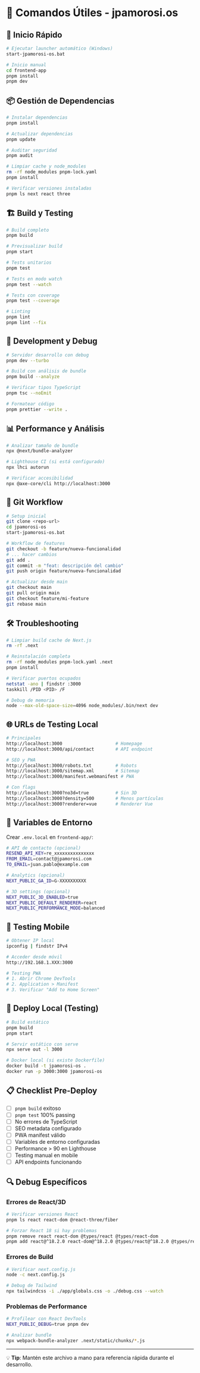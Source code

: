 # 🔧 Comandos Útiles - jpamorosi.os

## 🚀 Inicio Rápido

```bash
# Ejecutar launcher automático (Windows)
start-jpamorosi-os.bat

# Inicio manual
cd frontend-app
pnpm install
pnpm dev
```

## 📦 Gestión de Dependencias

```bash
# Instalar dependencias
pnpm install

# Actualizar dependencias
pnpm update

# Auditar seguridad
pnpm audit

# Limpiar cache y node_modules
rm -rf node_modules pnpm-lock.yaml
pnpm install

# Verificar versiones instaladas
pnpm ls next react three
```

## 🏗️ Build y Testing

```bash
# Build completo
pnpm build

# Previsualizar build
pnpm start

# Tests unitarios
pnpm test

# Tests en modo watch
pnpm test --watch

# Tests con coverage
pnpm test --coverage

# Linting
pnpm lint
pnpm lint --fix
```

## 🧪 Development y Debug

```bash
# Servidor desarrollo con debug
pnpm dev --turbo

# Build con análisis de bundle
pnpm build --analyze

# Verificar tipos TypeScript
pnpm tsc --noEmit

# Formatear código
pnpm prettier --write .
```

## 📊 Performance y Análisis

```bash
# Analizar tamaño de bundle
npx @next/bundle-analyzer

# Lighthouse CI (si está configurado)
npx lhci autorun

# Verificar accesibilidad
npx @axe-core/cli http://localhost:3000
```

## 🔄 Git Workflow

```bash
# Setup inicial
git clone <repo-url>
cd jpamorosi-os
start-jpamorosi-os.bat

# Workflow de features
git checkout -b feature/nueva-funcionalidad
# ... hacer cambios
git add .
git commit -m "feat: descripción del cambio"
git push origin feature/nueva-funcionalidad

# Actualizar desde main
git checkout main
git pull origin main
git checkout feature/mi-feature
git rebase main
```

## 🛠️ Troubleshooting

```bash
# Limpiar build cache de Next.js
rm -rf .next

# Reinstalación completa
rm -rf node_modules pnpm-lock.yaml .next
pnpm install

# Verificar puertos ocupados
netstat -ano | findstr :3000
taskkill /PID <PID> /F

# Debug de memoria
node --max-old-space-size=4096 node_modules/.bin/next dev
```

## 🌐 URLs de Testing Local

```bash
# Principales
http://localhost:3000                    # Homepage
http://localhost:3000/api/contact        # API endpoint

# SEO y PWA
http://localhost:3000/robots.txt         # Robots
http://localhost:3000/sitemap.xml        # Sitemap  
http://localhost:3000/manifest.webmanifest # PWA

# Con flags
http://localhost:3000?no3d=true          # Sin 3D
http://localhost:3000?density=500        # Menos partículas
http://localhost:3000?renderer=vue       # Renderer Vue
```

## 🔧 Variables de Entorno

Crear `.env.local` en `frontend-app/`:

```bash
# API de contacto (opcional)
RESEND_API_KEY=re_xxxxxxxxxxxxxxx
FROM_EMAIL=contact@jpamorosi.com
TO_EMAIL=juan.pablo@example.com

# Analytics (opcional)
NEXT_PUBLIC_GA_ID=G-XXXXXXXXXX

# 3D settings (opcional)
NEXT_PUBLIC_3D_ENABLED=true
NEXT_PUBLIC_DEFAULT_RENDERER=react
NEXT_PUBLIC_PERFORMANCE_MODE=balanced
```

## 📱 Testing Mobile

```bash
# Obtener IP local
ipconfig | findstr IPv4

# Acceder desde móvil
http://192.168.1.XXX:3000

# Testing PWA
# 1. Abrir Chrome DevTools
# 2. Application > Manifest
# 3. Verificar "Add to Home Screen"
```

## 🚀 Deploy Local (Testing)

```bash
# Build estático
pnpm build
pnpm start

# Servir estático con serve
npx serve out -l 3000

# Docker local (si existe Dockerfile)
docker build -t jpamorosi-os .
docker run -p 3000:3000 jpamorosi-os
```

## 📋 Checklist Pre-Deploy

- [ ] `pnpm build` exitoso
- [ ] `pnpm test` 100% passing  
- [ ] No errores de TypeScript
- [ ] SEO metadata configurado
- [ ] PWA manifest válido
- [ ] Variables de entorno configuradas
- [ ] Performance > 90 en Lighthouse
- [ ] Testing manual en mobile
- [ ] API endpoints funcionando

## 🔍 Debug Específicos

### Errores de React/3D
```bash
# Verificar versiones React
pnpm ls react react-dom @react-three/fiber

# Forzar React 18 si hay problemas
pnpm remove react react-dom @types/react @types/react-dom
pnpm add react@^18.2.0 react-dom@^18.2.0 @types/react@^18.2.0 @types/react-dom@^18.2.0
```

### Errores de Build
```bash
# Verificar next.config.js
node -c next.config.js

# Debug de Tailwind
npx tailwindcss -i ./app/globals.css -o ./debug.css --watch
```

### Problemas de Performance  
```bash
# Profilear con React DevTools
NEXT_PUBLIC_DEBUG=true pnpm dev

# Analizar bundle
npx webpack-bundle-analyzer .next/static/chunks/*.js
```

---

💡 **Tip**: Mantén este archivo a mano para referencia rápida durante el desarrollo.